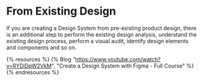 # From Existing Design

If you are creating a Design System from pre-existing product design, there is an additional step to perform the existing design analysis, understand the existing design process, perform a visual audit, identify design elements and components and so on.

{% resources %}
  {% Blog "https://www.youtube.com/watch?v=RYDiDpW2VkM", "Create a Design System with Figma - Full Course" %}
{% endresources %}
